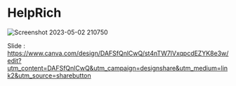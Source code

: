 # HelpRich
![Screenshot 2023-05-02 210750](https://user-images.githubusercontent.com/67333230/235691394-214dcbf2-c022-4df5-8a32-28120661eb3e.png)

Slide : https://www.canva.com/design/DAFSfQnlCwQ/st4nTW7lVxqpcdEZYK8e3w/edit?utm_content=DAFSfQnlCwQ&utm_campaign=designshare&utm_medium=link2&utm_source=sharebutton
